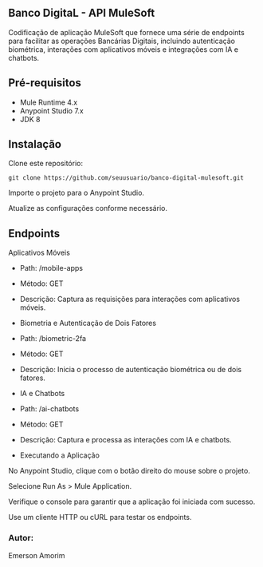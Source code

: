## Banco DigitaL - API MuleSoft
Codificação de aplicação MuleSoft que fornece uma série de endpoints para facilitar as operações Bancárias Digitais, incluindo autenticação biométrica, interações com aplicativos móveis e integrações com IA e chatbots.


## Pré-requisitos
- Mule Runtime 4.x
- Anypoint Studio 7.x
- JDK 8

## Instalação
Clone este repositório:

```
git clone https://github.com/seuusuario/banco-digital-mulesoft.git
```
Importe o projeto para o Anypoint Studio.

Atualize as configurações conforme necessário.


## Endpoints
Aplicativos Móveis

- Path: /mobile-apps
- Método: GET
- Descrição: Captura as requisições para interações com aplicativos móveis.
- Biometria e Autenticação de Dois Fatores

- Path: /biometric-2fa
- Método: GET
- Descrição: Inicia o processo de autenticação biométrica ou de dois fatores.
- IA e Chatbots

- Path: /ai-chatbots
- Método: GET
- Descrição: Captura e processa as interações com IA e chatbots.
- Executando a Aplicação

No Anypoint Studio, clique com o botão direito do mouse sobre o projeto.

Selecione Run As > Mule Application.

Verifique o console para garantir que a aplicação foi iniciada com sucesso.

Use um cliente HTTP ou cURL para testar os endpoints.


### Autor:
Emerson Amorim


